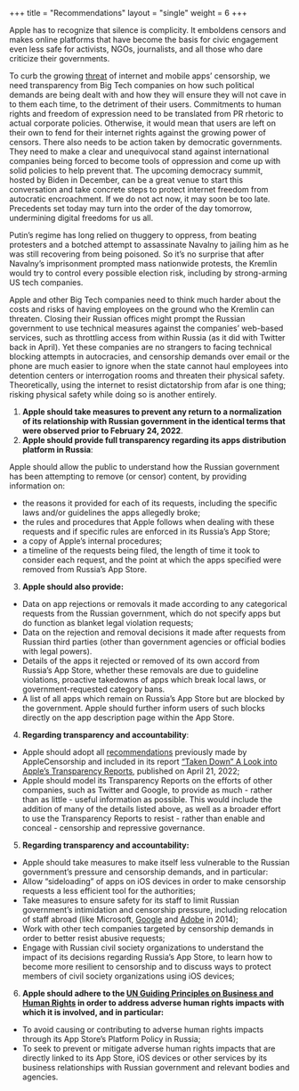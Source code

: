 +++
title = "Recommendations"
layout = "single"
weight = 6
+++

Apple has to recognize that silence is complicity. It emboldens censors and makes online platforms that have become the basis for civic engagement even less safe for activists, NGOs, journalists, and all those who dare criticize their governments.

To curb the growing [threat](https://www.aljazeera.com/opinions/2021/11/1/why-are-google-and-apple-still-silent-on-russia-censorship) of internet and mobile apps’ censorship, we need transparency from Big Tech companies on how such political demands are being dealt with and how they will ensure they will not cave in to them each time, to the detriment of their users. Commitments to human rights and freedom of expression need to be translated from PR rhetoric to actual corporate policies. Otherwise, it would mean that users are left on their own to fend for their internet rights against the growing power of censors. There also needs to be action taken by democratic governments. They need to make a clear and unequivocal stand against international companies being forced to become tools of oppression and come up with solid policies to help prevent that. The upcoming democracy summit, hosted by Biden in December, can be a great venue to start this conversation and take concrete steps to protect internet freedom from autocratic encroachment. If we do not act now, it may soon be too late. Precedents set today may turn into the order of the day tomorrow, undermining digital freedoms for us all.

Putin’s regime has long relied on thuggery to oppress, from beating protesters and a botched attempt to assassinate Navalny to jailing him as he was still recovering from being poisoned. So it’s no surprise that after Navalny’s imprisonment prompted mass nationwide protests, the Kremlin would try to control every possible election risk, including by strong-arming US tech companies.

Apple and other Big Tech companies need to think much harder about the costs and risks of having employees on the ground who the Kremlin can threaten. Closing their Russian offices might prompt the Russian government to use technical measures against the companies’ web-based services, such as throttling access from within Russia (as it did with Twitter back in April). Yet these companies are no strangers to facing technical blocking attempts in autocracies, and censorship demands over email or the phone are much easier to ignore when the state cannot haul employees into detention centers or interrogation rooms and threaten their physical safety. Theoretically, using the internet to resist dictatorship from afar is one thing; risking physical safety while doing so is another entirely.

1. **Apple should take measures to prevent any return to a normalization of its relationship with Russian government in the identical terms that were observed prior to February 24, 2022**.
2. **Apple should provide full transparency regarding its apps distribution platform in Russia**:

Apple should allow the public to understand how the Russian government has been attempting to remove (or censor) content, by providing information on:

- the reasons it provided for each of its requests, including the specific laws and/or guidelines the apps allegedly broke; 
- the rules and procedures that Apple follows when dealing with these requests and if specific rules are enforced in its Russia’s App Store;
- a copy of Apple’s internal procedures;
- a timeline of the requests being filed, the length of time it took to consider each request, and the point at which the apps specified were removed from Russia’s App Store.

3. **Apple should also provide:**

- Data on app rejections or removals it made according to any categorical requests from the Russian government, which do not specify apps but do function as blanket legal violation requests;
- Data on the rejection and removal decisions it made after requests from Russian third parties (other than government agencies or official bodies with legal powers).
- Details of the apps it rejected or removed of its own accord from Russia’s App Store, whether these removals are due to guideline violations, proactive takedowns of apps which break local laws, or government-requested category bans.
- A list of all apps which remain on Russia’s App Store but are blocked by the government. Apple should further inform users of such blocks directly on the app description page within the App Store.

4. **Regarding transparency and accountability**:

- Apple should adopt all [recommendations](https://applecensorship.com/taken-down-a-look-into-apples-transparency-reports/#Download-the-Report) previously made by AppleCensorship and included in its report [“Taken Down” A Look into Apple’s Transparency Reports](https://applecensorship.com/wp-content/uploads/2022/04/AppleCensorships-Taken-Down-Report-Digital.pdf), published on April 21, 2022;
- Apple should model its Transparency Reports on the efforts of other companies, such as Twitter and Google, to provide as much - rather than as little - useful information as possible. This would include the addition of many of the details listed above, as well as a broader effort to use the Transparency Reports to resist - rather than enable and conceal - censorship and repressive governance.

5. **Regarding transparency and accountability:**

- Apple should take measures to make itself less vulnerable to the Russian government’s pressure and censorship demands, and in particular:
- Allow “sideloading” of apps on iOS devices in order to make censorship requests a less efficient tool for the authorities;
- Take measures to ensure safety for its staff to limit Russian government’s intimidation and censorship pressure, including relocation of staff abroad (like Microsoft, [Google](https://www.wsj.com/articles/google-to-shut-engineering-office-in-russia-1418342838?mod=wsj_nview_latest) and [Adobe](https://www.economist.com/europe/2014/10/04/on-the-edge-of-recession) in 2014);
- Work with other tech companies targeted by censorship demands in order to better resist abusive requests;
- Engage with Russian civil society organizations to understand the impact of its decisions regarding Russia’s App Store, to learn how to become more resilient to censorship and to discuss ways to protect members of civil society organizations using iOS devices;

6. **Apple should adhere to the [UN Guiding Principles on Business and Human Rights](https://www.ohchr.org/sites/default/files/documents/publications/guidingprinciplesbusinesshr_en.pdf) in order to address adverse human rights impacts with which it is involved, and in particular:**

- To avoid causing or contributing to adverse human rights impacts through its App Store’s Platform Policy in Russia;
- To seek to prevent or mitigate adverse human rights impacts that are directly linked to its App Store, iOS devices or other services by its business relationships with Russian government and relevant bodies and agencies.